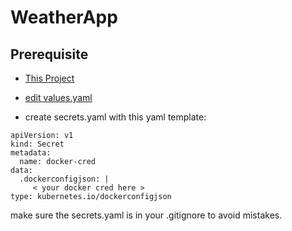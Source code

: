 # WeatherApp

## Prerequisite

* [This Project](https://github.com/ishimto/weatherapp/tree/main/app_docker_nginx/app)

* [edit values.yaml](https://github.com/ishimto/argocd/tree/main/weatherapp/helm)

* create secrets.yaml with this yaml template:

```
apiVersion: v1
kind: Secret
metadata:
  name: docker-cred
data:
  .dockerconfigjson: |
     < your docker cred here >
type: kubernetes.io/dockerconfigjson

```
make sure the secrets.yaml is in your .gitignore to avoid mistakes.





